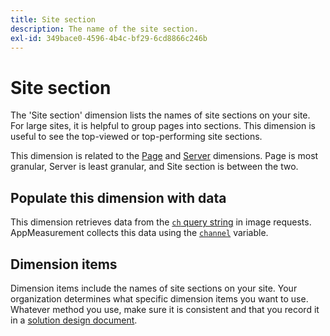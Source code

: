 ```yaml
---
title: Site section
description: The name of the site section.
exl-id: 349bace0-4596-4b4c-bf29-6cd8866c246b
---
```

# Site section

The 'Site section' dimension lists the names of site sections on your site. For large sites, it is helpful to group pages into sections. This dimension is useful to see the top-viewed or top-performing site sections.

This dimension is related to the [Page](page.md) and [Server](server.md) dimensions. Page is most granular, Server is least granular, and Site section is between the two.

## Populate this dimension with data

This dimension retrieves data from the [`ch` query string](/help/implement/validate/query-parameters.md) in image requests. AppMeasurement collects this data using the [`channel`](/help/implement/vars/page-vars/channel.md) variable.

## Dimension items

Dimension items include the names of site sections on your site. Your organization determines what specific dimension items you want to use. Whatever method you use, make sure it is consistent and that you record it in a [solution design document](/help/implement/prepare/solution-design.md).
